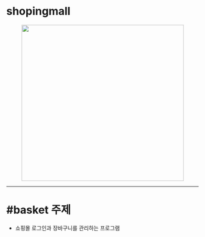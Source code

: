 # shopingmall
<p align="center"><img src="https://cdn.pixabay.com/photo/2013/07/12/17/22/basket-152089_1280.png" width="425" height="410"/></p>

***

# #basket 주제

- 쇼핑몰 로그인과 장바구니를 관리하는 프로그램
